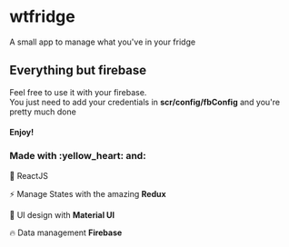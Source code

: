 # wtfridge
A small app to manage what you've in your fridge

<h2>Everything but firebase</h2>
<p>Feel free to use it with your firebase. </br>
You just need to add your credentials in <b>scr/config/fbConfig</b> and you're pretty much done</p>

<h4>Enjoy!</h4>


<h3>Made with :yellow_heart: and:</h3>

:beer: ReactJS 

:zap: Manage States with the amazing <b>Redux</b> 

:metal: UI design with <b>Material UI</b>

:fire: Data management <b>Firebase</b>
